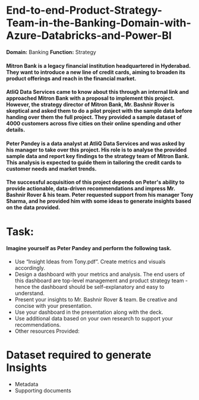 # End-to-end-Product-Strategy-Team-in-the-Banking-Domain-with-Azure-Databricks-and-Power-BI

**Domain:**  Banking       **Function:** Strategy

#### Mitron Bank is a legacy financial institution headquartered in Hyderabad. They want to introduce a new line of credit cards, aiming to broaden its product offerings and reach in the financial market. 

#### AtliQ Data Services came to know about this through an internal link and approached Mitron Bank with a proposal to implement this project. However, the strategy director of Mitron Bank, Mr. Bashnir Rover is skeptical and asked them to do a pilot project with the sample data before handing over them the full project. They provided a sample dataset of 4000 customers across five cities on their online spending and other details. 

#### Peter Pandey is a data analyst at AtliQ Data Services and was asked by his manager to take over this project. His role is to analyse the provided sample data and report key findings to the strategy team of Mitron Bank. This analysis is expected to guide them in tailoring the credit cards to customer needs and market trends. 

#### The successful acquisition of this project depends on Peter's ability to provide actionable, data-driven recommendations and impress Mr. Bashnir Rover & his team. Peter requested support from his manager Tony Sharma, and he provided him with some ideas to generate insights based on the data provided. 

# Task:

#### Imagine yourself as Peter Pandey and perform the following task.

* Use “Insight Ideas from Tony.pdf”. Create metrics and visuals accordingly.
* Design a dashboard with your metrics and analysis. The end users of this dashboard are top-level management and product strategy team - hence the dashboard should be self-explanatory and easy to understand.
* Present your insights to Mr. Bashnir Rover & team. Be creative and concise with your presentation.
* Use your dashboard in the presentation along with the deck.
* Use additional data based on your own research to support your recommendations. 
* Other resources Provided:

# Dataset required to generate Insights
* Metadata
* Supporting documents
